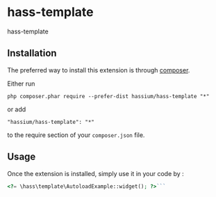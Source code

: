 hass-template
==================
hass-template

Installation
------------

The preferred way to install this extension is through [composer](http://getcomposer.org/download/).

Either run

```
php composer.phar require --prefer-dist hassium/hass-template "*"
```

or add

```
"hassium/hass-template": "*"
```

to the require section of your `composer.json` file.


Usage
-----

Once the extension is installed, simply use it in your code by  :

```php
<?= \hass\template\AutoloadExample::widget(); ?>```